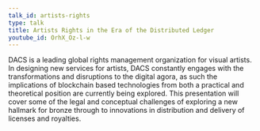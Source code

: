 ```yaml
---
talk_id: artists-rights
type: talk
title: Artists Rights in the Era of the Distributed Ledger
youtube_id: OrhX_Oz-l-w
---
```


DACS is a leading global rights management organization for visual artists. In designing new services for artists, DACS constantly engages with the transformations and disruptions to the digital agora, as such the implications of blockchain based technologies from both a practical and theoretical position are currently being explored. This presentation will cover some of the legal and conceptual challenges of exploring a new hallmark for bronze through to innovations in distribution and delivery of licenses and royalties.
